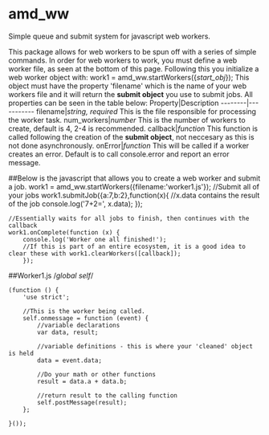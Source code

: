 # amd_ww
Simple queue and submit system for javascript web workers.

This package allows for web workers to be spun off with a series of simple commands. In order for web workers to work, you must define a web worker file, as seen at the bottom of this page. Following this you initialize a web worker object with:
    work1 = amd_ww.startWorkers({<i>start_obj</i>});
This object must have the property 'filename' which is the name of your web workers file and it will return the **submit object** you use to submit jobs. All properties can be seen in the table below:
Property|Description
--------|-----------
filename|*string, required* This is the file responsible for processing the worker task.
num_workers|*number* This is the number of workers to create, default is 4, 2-4 is recommended.
callback|*function* This function is called following the creation of the **submit object**, not neccesary as this is not done asynchronously.
onError|*function* This will be called if a worker creates an error. Default is to call console.error and report an error message.

##Below is the javascript that allows you to create a web worker and submit a job.
    work1 = amd_ww.startWorkers({filename:'worker1.js'});
    //Submit all of your jobs
    work1.submitJob({a:7,b:2},function(x){
        //x.data contains the result of the job
        console.log('7+2=', x.data);
    });

    //Essentially waits for all jobs to finish, then continues with the callback
    work1.onComplete(function (x) {
        console.log('Worker one all finished!');
        //If this is part of an entire ecosystem, it is a good idea to clear these with work1.clearWorkers([callback]);
        });

##Worker1.js
    /*global self*/

    (function () {
        'use strict';

        //This is the worker being called.
        self.onmessage = function (event) {
            //variable declarations
            var data, result;

            //variable definitions - this is where your 'cleaned' object is held
            data = event.data;

            //Do your math or other functions
            result = data.a + data.b;

            //return result to the calling function
            self.postMessage(result);
        };

    }());


        